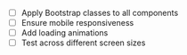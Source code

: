 - [ ] Apply Bootstrap classes to all components
- [ ] Ensure mobile responsiveness
- [ ] Add loading animations
- [ ] Test across different screen sizes
